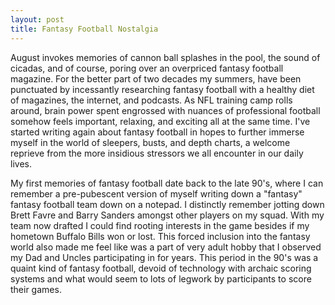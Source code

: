 ```yaml
---
layout: post
title: Fantasy Football Nostalgia  
---
```

<p>August invokes memories of cannon ball splashes in the pool, the sound of cicadas, and of course, poring over an overpriced fantasy football magazine. For the better part of two decades my summers, have been punctuated by incessantly researching fantasy football with a healthy diet of magazines, the internet, and podcasts.  As NFL training camp rolls around, brain power spent engrossed with nuances of professional football somehow feels important, relaxing, and exciting all at the same time.  I've started writing again about fantasy football in hopes to further immerse myself in the world of sleepers, busts, and depth charts, a welcome reprieve from the more insidious stressors we all encounter in our daily lives.  </p>
<p> My first memories of fantasy football date back to the late 90's, where I can remember a pre-pubescent version of myself writing down a "fantasy" fantasy football team down on a notepad.  I distinctly remember jotting down Brett Favre and Barry Sanders amongst other players on my squad.  With my team now drafted I could find rooting interests in the game besides if my hometown Buffalo Bills won or lost.  This forced inclusion into the fantasy world also made me feel like was a part of very adult hobby that I observed my Dad and Uncles participating in for years.  This period in the 90's was a quaint kind of fantasy football, devoid of technology with archaic scoring systems and what would seem to lots of legwork by participants to score their games.  </p>


